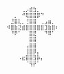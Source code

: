 ```
⠀⠀⠀⠀⢀⡠⣾⣳⡀⠀⠀⠀⠀⠀
⠀⠀⡀⠀⠚⢿⣿⣿⡿⠙⠀⠀⠀⠀
⠀⣘⣿⣇⡀⢘⣿⣿⠀⢀⣠⣶⡀⠀
⠺⣿⣷⣝⣾⣿⣿⣿⣿⣿⣹⣷⣿⠆
⠀⠘⠟⠁⠀⠀⣿⣟⠀⠀⠙⠿⠁⠀
⠀⠀⠀⠀⠀⠀⣿⣿⠀⠀⠀⠀⠀⠀
⠀⠀⠀⠀⠀⢠⣿⣿⠀⠀⠀⠀⠀⠀
⠀⠀⠀⠀⠀⢸⣿⡿⡄⠀⠀⠀⠀⠀
⠀⠀⠀⠠⣖⣿⣿⣻⡷⡄⠀⠀⠀⠀
⠀⠀⠀⠀⠀⠈⢻⡟⠁⠀⠀⠀⠀⠀
```

<!--
**zordhalo/zordhalo** is a ✨ _special_ ✨ repository because its `README.md` (this file) appears on your GitHub profile.

Here are some ideas to get you started:

- 🔭 I’m currently working on ...
- 🌱 I’m currently learning ...
- 👯 I’m looking to collaborate on ...
- 🤔 I’m looking for help with ...
- 💬 Ask me about ...
- 📫 How to reach me: ...
- 😄 Pronouns: ...
- ⚡ Fun fact: ...
-->
